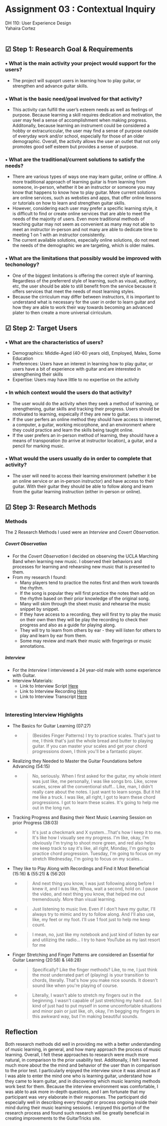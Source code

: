 # Assignment 03 : Contextual Inquiry 
 DH 110: User Experience Design <br>
 Yahaira Cortez <br><br>

## ☑ Step 1: Research Goal & Requirements 
### •  What is the main activity your project would support for the users?
  - The project will supoprt users in learning how to play guitar, or strengthen and advance guitar skills. 
### •  What is the basic need/goal involved for that activity? 
  -  This activity can fulfill the user’s esteem needs as well as feelings of purpose. Because learning a skill requires dedication and motivation, the user may feel a sense of accomplishment when making progress. Additonally, because learning an instrument could be considered a hobby or extracuriccular, the user may find a sense of purpose outside of everyday work and/or school, especially for those of an older demographic. Overall, the activity allows the user an outlet that not only promotes good self esteem but provides a sense of purpose. 
### • What are the traditional/current solutions to satisfy the needs?
  - There are various types of ways one may learn guitar, online or offline. A more traditional approach of learning guitar is from learning from someone, in-person, whether it be an instructor or someone you may know that happens to know how to play guitar. More current solutions are online services, such as websties and apps, that offer online lessons or tutorials on how to learn and strengthen guitar skills. 
  - However, considering each user may prefer a specific learning style, it is difficult to find or create online services that are able to meet the needs of the majority of users. Even more traditional methods of teaching guitar may not seem as convenient as many may not able to meet an instructor in-person and not many are able to dedicate time to meeting 1 on 1 with an instructor consistently. 
  - The current available solutions, especially online solutions, do not meet the needs of the demographic we are targeting, which is older males. 
  
### • What are the limitations that possibly would be improved with techonology?
  - One of the biggest limitations is offering the correct style of learning. Regardless of the preferrerd style of learning, such as visual, auditory, etc, the user should be able to still benefit from the service because it offers services that meet the needs of most learning styles.
  - Because the cirriculum may differ between instructors, it is important to understand what is necessary for the user in order to learn guitar and how they are able to work their way towards becoming an advanced plater to then create a more universal cirriculum. <br>


## ☑ Step 2: Target Users
### •  What are the characteristics of users?
  - Demographics: Middle-Aged (40-60 years old), Employed, Males, Some Education
  - Preferences: Users have an interest in learning how to play guitar, or users have a bit of experience with guitar and are interested in strengthening their skills 
  - Expertise: Users may have little to no expertise on the activity
 ### •  In which context would the users do that activity?
 - The user would do the activity when they seek a method of learning, or strengthening, guitar skills and tracking their progress. Users should be motivated to learning, espeically if they are new to guitar. 
 - If the user perfers an online method they should have access to internet, a computer, a guitar, working micorphone, and an environment where they could practice and learn the skills being taught online. 
 - If the user prefers an in-person method of learning, they should have a means of transporation (to arrive at instructor location), a guitar, and a pencil for marking music. 
 ### • What would the users usually do in order to complete that activity?
 - The user will need to access their learning environment (whether it be an online service or an in-person instructor) and have access to their guitar. With their guitar they should be able to follow along and learn from the guitar learning instruction (either in-person or online). 


## ☑ Step 3: Research Methods
### Methods 
The 2 Research Methods I used were an *Interview* and *Covert Observation*.
##### <b><i>Covert Observation</i></b>
 - For the *Covert Observation* I decided on observing the UCLA Marching Band when learning new music. I observed their behaviors and processes for learning and rehearsing new music that is presented to them. 
 - From my research I found:
    - Many players tend to practice the notes first and then work towards the rhythm. 
    - If the song is popular they will first practice the notes then add on the rhythm based on their prior knowledge of the original song. 
    - Many will skim through the sheet music and rehearse the music snippet by snippet. 
    - If they have access to a recording, they will first try to play the music on their own then they will be play the recording to check their progress and also as a guide for playing along. 
    - They will try to learn from others by ear - they will listen for others to play and learn by ear from them.
    - Some may review and mark their music with fingerings or music annotations. 
##### <b><i>Interview</i></b>
- For the *Interview* I interviewed a 24 year-old male with some experience with Guitar. 
- Interview Materials:
  - Link to Interview Script  <a href="https://docs.google.com/document/d/12JT0ocrf8QJjBdiC2QBN7wydysijz9JjvD1V0MkigEs/edit?usp=sharing" target="_blank">Here</a><br>
  - Link to Interview Recording  <a href="https://photos.app.goo.gl/dXNWhLtESBVopguK6" target="_blank">Here</a><br>
  - Link to Interview Transcript  <a href="https://docs.google.com/document/d/1oMUcc8f45AGh6XoUJGULzhbbRK-JZ-Ns/edit?usp=sharing&ouid=106112974376931343784&rtpof=true&sd=true" target="_blank">Here</a><br><br>

### Interesting Interview Highlights
- The Basics for Guitar Learning (07:27)
  - > (Besides Finger Patterns) I try to practice scales. That's just to me, I think that's just the whole bread and butter to playing guitar. If you can master your scales and get your chord progressions down, I think you'll be a fantastic player.
- Realizing they Needed to Master the Guitar Foundations before Advancing (54:15)
  - > No, seriously. When I first asked for the guitar, my whole intent was just like, me personally, I was like songs bro. Like, screw scales, screw all the conventional stuff... Like, man, I didn't really care about the notes. I just want to learn songs. But it hit me like a truck. I was like, all right, I got to learn these chord progressions. I got to learn these scales. It's going to help me out in the long run.
- Tracking Progress and Basing their Next Music Learning Session on prior Progress (38:03)
  - > It's just a checkmark and X system...That's how I keep it to me. It's like how I visually see my progress. I'm like, okay, I'm obviously I'm trying to shoot more green, and red also helps me keep track to say it's like, all right, Monday, I'm going to practice chord progression. Tuesday, I'm going to focus on my stretch Wednesday, I'm going to focus on my scales...
- They like to Play Along with Recordings and Find it Most Beneficial (15:16) & (55:21) & (56:20)
  - > And next thing you know, I was just following along before I knew it, and I was like, Whoa, wait a second, hold on. I pause the video, and next thing you know, that helped me out tremendously. More than visual learning.
  - > Just listening to music live. Even if I don't have my guitar, I'll always try to mimic and try to follow along. And I'll also use, like, my feet or my foot. I'll use 1 foot just to help me keep count.
  - > I mean, no, just like my notebook and just kind of listen by ear and utilizing the radio... I try to have YouTube as my last resort for me
- Finger Stretching and Finger Patterns are considered an Essential for Guitar Learning (20:58) & (48:28) 
  - > Specifically? Like the finger methods? Like, to me, I just think the most underrated part of (playing) is your transition to chords, literally. That's how you make nice sounds. It doesn't sound like when you're playing of course. 
  - >  Literally, I wasn't able to stretch my fingers out in the beginning. I wasn't capable of just stretching my hand out. So I kind of just had to put myself in some uncomfortable situations and minor pain or just like, oh, okay, I'm begging my fingers in this awkward way, but I'm making beautiful sounds.

## Reflection
Both research methods did well in providing me with a better understanding of music learning, in general, and how many approach the process of music learning. Overall, I felt these approaches to research were much more natural, in comparison to the prior usability test. Additonally, I felt I learned much more about the the mind and behavior of the user than in comparison to the prior test. I particularly enjoyed the interview since it was almost as if I was able to enter the mind one who is learning guitar, understand how they came to learn guitar, and in discovering which music learning methods work best for them. Because the interview environment was comfortable, I was able to ask more in-depth questions, and I am fortunate that my participant was very elaborate in their responses. The participant did especially well in describing every thought or process ongoing inside their mind during their music learning sessions. I enjoyed this portion of the research process and found such research will be greatly beneficial in creating improvements to the GuitarTricks site. 
